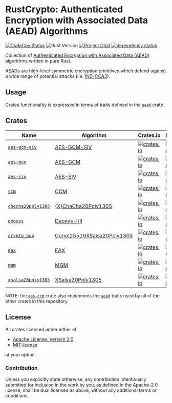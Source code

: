 # RustCrypto: Authenticated Encryption with Associated Data (AEAD) Algorithms

[![CodeCov Status][codecov-image]][codecov-link]
![Rust Version][rustc-image]
[![Project Chat][chat-image]][chat-link]
[![dependency status][deps-image]][deps-link]

Collection of [Authenticated Encryption with Associated Data (AEAD)][AEAD]
algorithms written in pure Rust.

AEADs are high-level symmetric encryption primitives which defend against a
wide range of potential attacks (i.e. [IND-CCA3]).

## Usage

Crates functionality is expressed in terms of traits defined in the [`aead`]
crate.

## Crates

| Name                 | Algorithm                    | Crates.io | Documentation | Build |
|----------------------|------------------------------|-----------|---------------|-------|
| [`aes-gcm-siv`]      | [AES-GCM-SIV]                | [![crates.io](https://img.shields.io/crates/v/aes-gcm-siv.svg)](https://crates.io/crates/aes-gcm-siv) | [![Documentation](https://docs.rs/aes-gcm-siv/badge.svg)](https://docs.rs/aes-gcm-siv) | ![aes-gcm-siv](https://github.com/RustCrypto/AEADs/workflows/aes-gcm-siv/badge.svg?branch=master&event=push) |
| [`aes-gcm`]          | [AES-GCM]                    | [![crates.io](https://img.shields.io/crates/v/aes-gcm.svg)](https://crates.io/crates/aes-gcm) | [![Documentation](https://docs.rs/aes-gcm/badge.svg)](https://docs.rs/aes-gcm) | ![aes-gcm](https://github.com/RustCrypto/AEADs/workflows/aes-gcm/badge.svg?branch=master&event=push) |
| [`aes-siv`]          | [AES-SIV]                    | [![crates.io](https://img.shields.io/crates/v/aes-siv.svg)](https://crates.io/crates/aes-siv) | [![Documentation](https://docs.rs/aes-siv/badge.svg)](https://docs.rs/aes-siv) | ![aes-siv](https://github.com/RustCrypto/AEADs/workflows/aes-siv/badge.svg?branch=master&event=push) |
| [`ccm`]              | [CCM]                        | [![crates.io](https://img.shields.io/crates/v/ccm.svg)](https://crates.io/crates/ccm) | [![Documentation](https://docs.rs/ccm/badge.svg)](https://docs.rs/ccm) | ![ccm](https://github.com/RustCrypto/AEADs/workflows/ccm/badge.svg?branch=master&event=push) |
| [`chacha20poly1305`] | [(X)ChaCha20Poly1305]        | [![crates.io](https://img.shields.io/crates/v/chacha20poly1305.svg)](https://crates.io/crates/chacha20poly1305) | [![Documentation](https://docs.rs/chacha20poly1305/badge.svg)](https://docs.rs/chacha20poly1305) | ![chacha20poly1305](https://github.com/RustCrypto/AEADs/workflows/chacha20poly1305/badge.svg?branch=master&event=push) |
| [`deoxys`]           | [Deoxys-I/II]                | [![crates.io](https://img.shields.io/crates/v/deoxys.svg)](https://crates.io/crates/deoxys) | [![Documentation](https://docs.rs/deoxys/badge.svg)](https://docs.rs/deoxys) | ![deoxys](https://github.com/RustCrypto/AEADs/workflows/deoxys/badge.svg?branch=master&event=push) |
| [`crypto_box`]       | [Curve25519XSalsa20Poly1305] | [![crates.io](https://img.shields.io/crates/v/crypto_box.svg)](https://crates.io/crates/crypto_box) | [![Documentation](https://docs.rs/crypto_box/badge.svg)](https://docs.rs/crypto_box) | ![crypto_box](https://github.com/RustCrypto/AEADs/workflows/crypto_box/badge.svg?branch=master&event=push) |
| [`eax`]              | [EAX]                        | [![crates.io](https://img.shields.io/crates/v/eax.svg)](https://crates.io/crates/eax) | [![Documentation](https://docs.rs/eax/badge.svg)](https://docs.rs/eax) | ![eax](https://github.com/RustCrypto/AEADs/workflows/eax/badge.svg?branch=master&event=push) |
| [`mgm`]              | [MGM]                        | [![crates.io](https://img.shields.io/crates/v/mgm.svg)](https://crates.io/crates/mgm) | [![Documentation](https://docs.rs/mgm/badge.svg)](https://docs.rs/mgm) | ![mgm](https://github.com/RustCrypto/AEADs/workflows/mgm/badge.svg?branch=master&event=push) |
| [`xsalsa20poly1305`] | [XSalsa20Poly1305]           | [![crates.io](https://img.shields.io/crates/v/xsalsa20poly1305.svg)](https://crates.io/crates/xsalsa20poly1305) | [![Documentation](https://docs.rs/xsalsa20poly1305/badge.svg)](https://docs.rs/xsalsa20poly1305) | ![xsalsa20poly1305](https://github.com/RustCrypto/AEADs/workflows/xsalsa20poly1305/badge.svg?branch=master&event=push) |

NOTE: the [`aes-ccm`] crate also implements the [`aead`] traits
used by all of the other crates in this repository.

## License

All crates licensed under either of

 * [Apache License, Version 2.0](http://www.apache.org/licenses/LICENSE-2.0)
 * [MIT license](http://opensource.org/licenses/MIT)

at your option.

### Contribution

Unless you explicitly state otherwise, any contribution intentionally submitted
for inclusion in the work by you, as defined in the Apache-2.0 license, shall be
dual licensed as above, without any additional terms or conditions.

[//]: # (badges)

[codecov-image]: https://codecov.io/gh/RustCrypto/AEADs/branch/master/graph/badge.svg
[codecov-link]: https://codecov.io/gh/RustCrypto/AEADs
[rustc-image]: https://img.shields.io/badge/rustc-1.41+-blue.svg
[chat-image]: https://img.shields.io/badge/zulip-join_chat-blue.svg
[chat-link]: https://rustcrypto.zulipchat.com/#narrow/stream/260038-AEADs
[deps-image]: https://deps.rs/repo/github/RustCrypto/AEADs/status.svg
[deps-link]: https://deps.rs/repo/github/AEADs/traits

[//]: # (general links)

[AEAD]: https://en.wikipedia.org/wiki/Authenticated_encryption
[IND-CCA3]: https://eprint.iacr.org/2004/272.pdf

[//]: # (crates)

[`aead`]: https://docs.rs/aead
[`aes-ccm`]: https://crates.io/crates/aes-ccm
[`aes-gcm`]: https://github.com/RustCrypto/AEADs/tree/master/aes-gcm
[`aes-gcm-siv`]: https://github.com/RustCrypto/AEADs/tree/master/aes-gcm-siv
[`aes-siv`]: https://github.com/RustCrypto/AEADs/tree/master/aes-siv
[`ccm`]: https://github.com/RustCrypto/AEADs/tree/master/ccm
[`chacha20poly1305`]: https://github.com/RustCrypto/AEADs/tree/master/chacha20poly1305
[`deoxys`]: https://github.com/RustCrypto/AEADs/tree/master/deoxys
[`crypto_box`]: https://github.com/RustCrypto/AEADs/tree/master/crypto_box
[`eax`]: https://github.com/RustCrypto/AEADs/tree/master/eax
[`mgm`]: https://github.com/RustCrypto/AEADs/tree/master/mgm
[`xsalsa20poly1305`]: https://github.com/RustCrypto/AEADs/tree/master/xsalsa20poly1305 

[//]: # (algorithms)

[AES-GCM]: https://en.wikipedia.org/wiki/Galois/Counter_Mode
[AES-GCM-SIV]: https://en.wikipedia.org/wiki/AES-GCM-SIV
[AES-SIV]: https://github.com/miscreant/meta/wiki/AES-SIV
[CCM]: https://en.wikipedia.org/wiki/CCM_mode
[Deoxys-I/II]: https://sites.google.com/view/deoxyscipher
[EAX]: https://en.wikipedia.org/wiki/EAX_mode
[MGM]: https://eprint.iacr.org/2019/123.pdf
[(X)ChaCha20Poly1305]: https://tools.ietf.org/html/rfc8439
[Curve25519XSalsa20Poly1305]: https://nacl.cr.yp.to/box.html
[XSalsa20Poly1305]: https://nacl.cr.yp.to/secretbox.html
